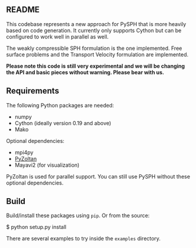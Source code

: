 README
-------

This codebase represents a new approach for PySPH that is more heavily based
on code generation.  It currently only supports Cython but can be configured
to work well in parallel as well.

The weakly compressible SPH formulation is the one implemented.  Free surface
problems and the Transport Velocity formulation are implemented.

**Please note this code is still very experimental and we will be changing
  the API and basic pieces without warning.  Please bear with us.**

Requirements
-------------

The following Python packages are needed:
    
  - numpy
  - Cython (ideally version 0.19 and above)
  - Mako

Optional dependencies:

  - mpi4py
  - [PyZoltan](https://bitbucket.org/kunalp/pyzoltan)
  - Mayavi2 (for visualization)
  
PyZoltan is used for parallel support.  You can still use PySPH without these
optional dependencies.

Build
-----

Build/install these packages using `pip`.  Or from the source:

   $ python setup.py install

There are several examples to try inside the `examples` directory.
